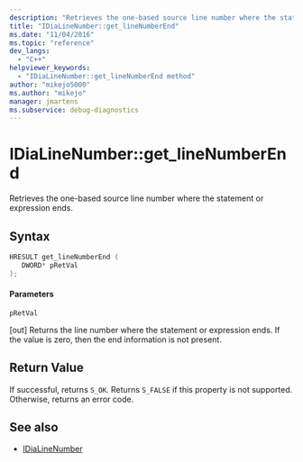 ```yaml
---
description: "Retrieves the one-based source line number where the statement or expression ends."
title: "IDiaLineNumber::get_lineNumberEnd"
ms.date: "11/04/2016"
ms.topic: "reference"
dev_langs:
  - "C++"
helpviewer_keywords:
  - "IDiaLineNumber::get_lineNumberEnd method"
author: "mikejo5000"
ms.author: "mikejo"
manager: jmartens
ms.subservice: debug-diagnostics
---
```

# IDiaLineNumber::get_lineNumberEnd

Retrieves the one-based source line number where the statement or expression ends.

## Syntax

```C++
HRESULT get_lineNumberEnd ( 
   DWORD* pRetVal
);
```

#### Parameters
 `pRetVal`

[out] Returns the line number where the statement or expression ends. If the value is zero, then the end information is not present.

## Return Value
 If successful, returns `S_OK`. Returns `S_FALSE` if this property is not supported. Otherwise, returns an error code.

## See also
- [IDiaLineNumber](../../debugger/debug-interface-access/idialinenumber.md)
